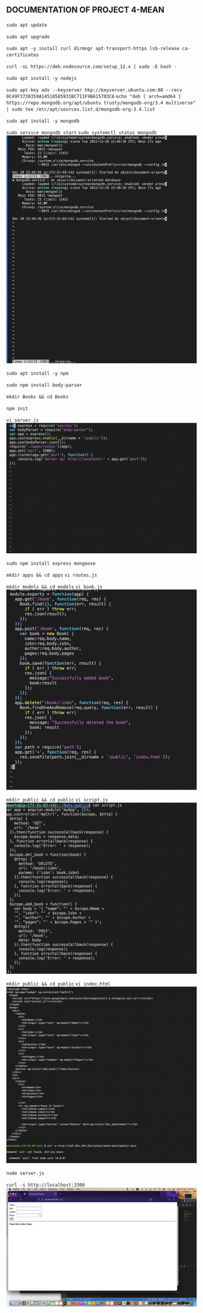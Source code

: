 ## DOCUMENTATION OF PROJECT 4-MEAN

`sudo apt update`

`sudo apt upgrade`

`sudo apt -y install curl dirmngr apt-transport-https lsb-release ca-certificates`

`curl -sL https://deb.nodesource.com/setup_12.x | sudo -E bash -`

`sudo apt install -y nodejs`

`sudo apt-key adv --keyserver hkp://keyserver.ubuntu.com:80 --recv 0C49F3730359A14518585931BC711F9BA15703C6`
`echo "deb [ arch=amd64 ] https://repo.mongodb.org/apt/ubuntu trusty/mongodb-org/3.4 multiverse" | sudo tee /etc/apt/sources.list.d/mongodb-org-3.4.list`

`sudo apt install -y mongodb`

`sudo service mongodb start`
`sudo systemctl status mongodb`
![mongodg running](./images/mongodb.png)

`sudo apt install -y npm`

`sudo npm install body-parser`

`mkdir Books && cd Books`

`npm init`

`vi server.js`
![codes in ther server file](./images/server_js.png)

`sudo npm install express mongoose`

`mkdir apps && cd apps`
`vi routes.js`


`mkdir models && cd models`
`vi book.js`
![codes pasted in the book.js](./images/book.png)

`mkdir public && cd public`
`vi script.js`
![codes for the script.js](./images/script_js.png)

`mkdir public && cd public`
`vi index.html`
![codes for the index.html](./images/index_.png)

`node server.js`

`curl -s http://localhost:3300`
![book record app](./images/book_record_app.png)

